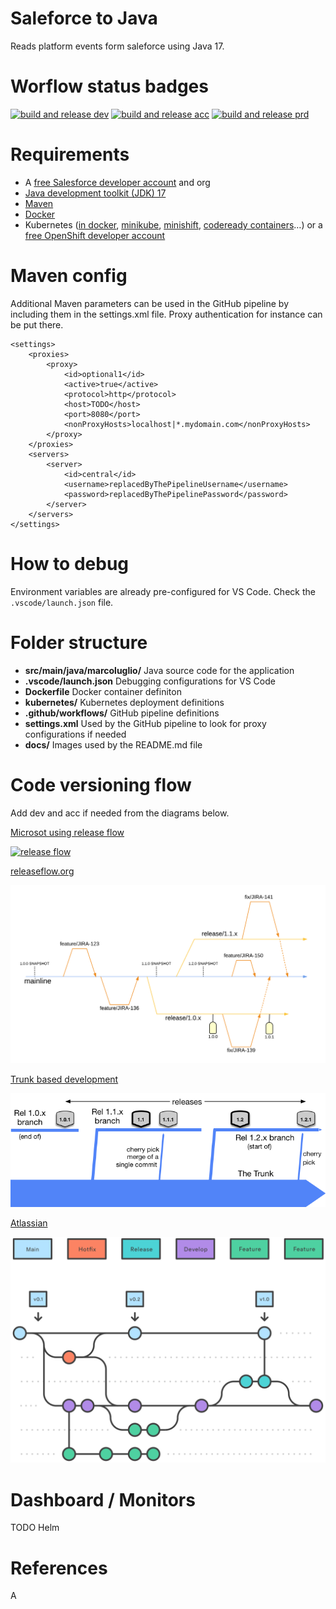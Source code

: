 # Saleforce to Java

Reads platform events form saleforce using Java 17.


# Worflow status badges

[![build and release dev](https://github.com/MarcoLuglio/salesforce-java17-maven/actions/workflows/build-release-development.yml/badge.svg?branch=development)](https://github.com/MarcoLuglio/salesforce-java17-maven/actions/workflows/build-release-development.yml)
[![build and release acc](https://github.com/MarcoLuglio/salesforce-java17-maven/actions/workflows/build-release-acceptance.yml/badge.svg?branch=acceptance)](https://github.com/MarcoLuglio/salesforce-java17-maven/actions/workflows/build-release-acceptance.yml)
[![build and release prd](https://github.com/MarcoLuglio/salesforce-java17-maven/actions/workflows/build-release-production.yml/badge.svg?branch=main)](https://github.com/MarcoLuglio/salesforce-java17-maven/actions/workflows/build-release-production.yml)


# Requirements

* A [free Salesforce developer account](https://developer.salesforce.com/signup) and org
* [Java development toolkit (JDK) 17]()
* [Maven](https://maven.apache.org/)
* [Docker](https://www.azul.com/downloads/?version=java-17-lts&package=jdk)
* Kubernetes ([in docker](https://docs.docker.com/desktop/kubernetes/), [minikube](https://minikube.sigs.k8s.io/docs/start/), [minishift](https://docs.okd.io/3.11/minishift/getting-started/installing.html), [codeready containers](https://github.com/code-ready/crc)…) or a [free OpenShift developer account](https://developers.redhat.com/developer-sandbox)


# Maven config

Additional Maven parameters can be used in the GitHub pipeline by including them in the settings.xml file. Proxy authentication for instance can be put there.

```
<settings>
	<proxies>
		<proxy>
			<id>optional1</id>
			<active>true</active>
			<protocol>http</protocol>
			<host>TODO</host>
			<port>8080</port>
			<nonProxyHosts>localhost|*.mydomain.com</nonProxyHosts>
		</proxy>
	</proxies>
	<servers>
		<server>
			<id>central</id>
			<username>replacedByThePipelineUsername</username>
			<password>replacedByThePipelinePassword</password>
		</server>
	</servers>
</settings>
```


# How to debug

Environment variables are already pre-configured for VS Code.
Check the `.vscode/launch.json` file.


# Folder structure

* **src/main/java/marcoluglio/** Java source code for the application
* **.vscode/launch.json** Debugging configurations for VS Code
* **Dockerfile** Docker container definiton
* **kubernetes/** Kubernetes deployment definitions
* **.github/workflows/** GitHub pipeline definitions
* **settings.xml** Used by the GitHub pipeline to look for proxy configurations if needed
* **docs/** Images used by the README.md file


# Code versioning flow

Add dev and acc if needed from the diagrams below.

[Microsot using release flow](https://devblogs.microsoft.com/devops/release-flow-how-we-do-branching-on-the-vsts-team/)

[![release flow](https://devblogs.microsoft.com/devops/wp-content/uploads/sites/6/2018/04/branchstrategy-releaseflow.png)](https://devblogs.microsoft.com/devops/release-flow-how-we-do-branching-on-the-vsts-team/)

[releaseflow.org](http://releaseflow.org/)

[![releaseflow.org](docs/release-x-advanced-light.png)](http://releaseflow.org/)

[Trunk based development](https://trunkbaseddevelopment.com/branch-for-release/)

[![Trunk based development](docs/branch_for_release.png)](https://trunkbaseddevelopment.com/branch-for-release/)

[Atlassian](https://www.atlassian.com/git/tutorials/comparing-workflows/gitflow-workflow)

[![Atlassian](docs/atlassian.svg)](https://www.atlassian.com/git/tutorials/comparing-workflows/gitflow-workflow)


# Dashboard / Monitors

TODO Helm


# References

A